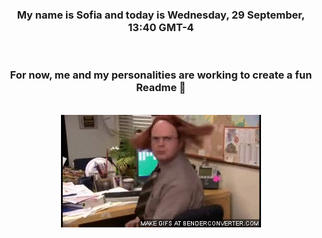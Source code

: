 


<div align="center">
<h3 >My name is Sofia and today is Wednesday, 29 September, 13:40 GMT-4</h3><br>
<h3 >For now, me and my personalities are working to create a fun Readme 👋
</h3><br>
<img src='img/dwight.gif' alt='working...'/>
</div>

